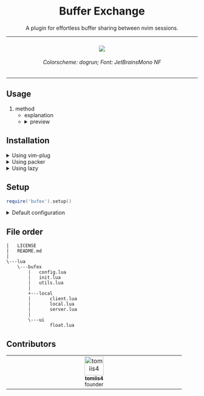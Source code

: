 <h1 align='center'>
    Buffer Exchange
</h1>

<p align='center'>
    A plugin for effortless buffer sharing between nvim sessions. 
</p>


<hr>

<h3 align="center"> <img src='#'> </h3>
<h6 align="center"> Colorscheme: dogrun; Font: JetBrainsMono NF </h6>

<hr>


## Usage
1. method
    - explanation
    - <details>
        <summary> preview </summary>
        <img src='#'>
    </details>

## Installation

<details>
<summary> Using vim-plug </summary>

```vim
Plug 'tomiis4/BufEx.nvim'
```

</details>

<details>
<summary> Using packer </summary>

```lua
use 'tomiis4/BufEx.nvim'
```

</details>

<details>
<summary> Using lazy </summary>

```lua
{
    'tomiis4/BufEx.nvim',
    dependencies = {
        'nvim-tree/nvim-web-devicons', -- optional
    },
    lazy = true,
    config = function()
        require('bufex').setup({
            -- config
        })
    end
},
```

</details>


## Setup

```lua
require('bufex').setup()
```

<details>
<summary> Default configuration </summary>

```lua
require('hypersonic').setup({
    local_transfer = {
        ---@type string|nil nil = name will be ranom selected
        name = nil,

        ---@type string|nil password will need to be entered each time
        password = nil,
        opts = {
            allow_edit = true,
            allow_save = false,

            ---@type 'always'|'never'|'ask'
            need_password = 'ask',
            server = {
                port = 4200,
                host = '127.0.0.1'
            }
        }
    },
    float = {
        ---@type 'none'|'single'|'double'|'rounded'|'solid'|'shadow'|table
        border = 'rounded',

        ---@type number background blur: 0-100 
        winblend = 0,

        ---@type boolean allow nvim-web-devicons
        icons = true,
        keymap = {
            select = '<CR>',
            quit = 'q'
        }
    }
}
)
```

</details>


## File order
```
|   LICENSE
|   README.md
|
\---lua
    \---bufex
        |   config.lua
        |   init.lua
        |   utils.lua
        |
        +---local
        |       client.lua
        |       local.lua
        |       server.lua
        |
        \---ui
                float.lua
```


## Contributors

<table>
    <tbody>
        <tr>
            <td align="center" valign="top" width="14.28%">
                <a href="https://github.com/tomiis4">
                <img src="https://avatars.githubusercontent.com/u/87276646?v=4" width="50px;" alt="tomiis4"/><br />
                <sub><b> tomiis4 </b></sub><br />
                <sup> founder </sup>
                </a><br/>
            </td>
        </tr>
    </tbody>
</table>
